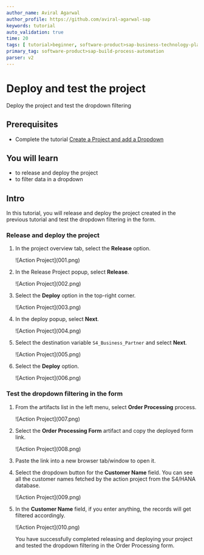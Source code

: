 ```yaml
---
author_name: Aviral Agarwal
author_profile: https://github.com/aviral-agarwal-sap
keywords: tutorial
auto_validation: true
time: 20
tags: [ tutorial>beginner, software-product>sap-business-technology-platform, tutorial>free-tier]
primary_tag: software-product>sap-build-process-automation
parser: v2
---
```


# Deploy and test the project
<!-- description --> Deploy the project and test the dropdown filtering

## Prerequisites
- Complete the tutorial [Create a Project and add a Dropdown](spa-dropdown-value-help-filtering)

## You will learn
- to release and deploy the project
- to filter data in a dropdown

## Intro
In this tutorial, you will release and deploy the project created in the previous tutorial and test the dropdown filtering in the form.

### Release and deploy the project

1. In the project overview tab, select the **Release** option.

    <!-- border -->![Action Project](001.png)

1.  In the Release Project popup, select **Release**.

    <!-- border -->![Action Project](002.png)

1.  Select the **Deploy** option in the top-right corner.

    <!-- border -->![Action Project](003.png)

1.  In the deploy popup, select **Next**.

    <!-- border -->![Action Project](004.png)

1.  Select the destination variable `S4_Business_Partner` and select **Next**.

    <!-- border -->![Action Project](005.png)

1.  Select the **Deploy** option.

    <!-- border -->![Action Project](006.png)

### Test the dropdown filtering in the form

1. From the artifacts list in the left menu, select **Order Processing** process.

    <!-- border -->![Action Project](007.png)

2. Select the **Order Processing Form** artifact and copy the deployed form link.

    <!-- border -->![Action Project](008.png)

3. Paste the link into a new browser tab/window to open it.

4. Select the dropdown button for the **Customer Name** field. You can see all the customer names fetched by the action project from the S4/HANA database.

    <!-- border -->![Action Project](009.png)

5. In the **Customer Name** field, if you enter anything, the records will get filtered accordingly.

    <!-- border -->![Action Project](010.png)

    You have successfully completed releasing and deploying your project and tested the dropdown filtering in the Order Processing form.
